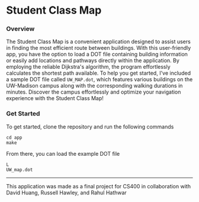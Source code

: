 # Student Class Map

### Overview
The Student Class Map is a convenient application designed to assist users in finding the most efficient route between buildings. With this user-friendly app, you have the option to load a DOT file containing building information or easily add locations and pathways directly within the application. By employing the reliable Dijkstra's algorithm, the program effortlessly calculates the shortest path available. To help you get started, I've included a sample DOT file called `UW_MAP.dot`, which features various buildings on the UW-Madison campus along with the corresponding walking durations in minutes. Discover the campus effortlessly and optimize your navigation experience with the Student Class Map!

### Get Started
To get started, clone the repository and run the following commands
```
cd app
make
```
From there, you can load the example DOT file
```
L
UW_map.dot
```

---
This application was made as a final project for CS400 in collaboration with David Huang, Russell Hawley, and Rahul Hathwar
